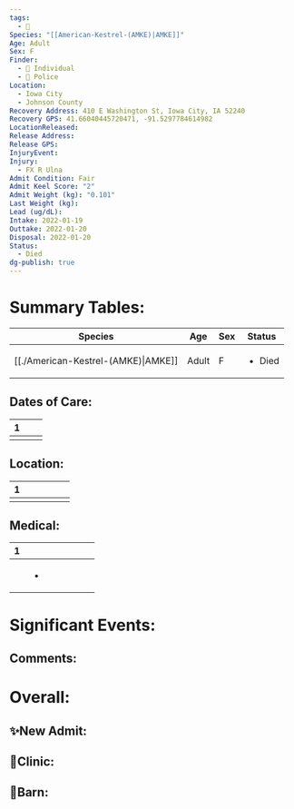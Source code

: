 ```yaml
---
tags:
  - 🦅
Species: "[[American-Kestrel-(AMKE)|AMKE]]"
Age: Adult
Sex: F
Finder:
  - 🧑 Individual
  - 🚓 Police
Location:
  - Iowa City
  - Johnson County
Recovery Address: 410 E Washington St, Iowa City, IA 52240
Recovery GPS: 41.66040445720471, -91.5297784614982
LocationReleased: 
Release Address: 
Release GPS: 
InjuryEvent: 
Injury:
  - FX R Ulna
Admit Condition: Fair
Admit Keel Score: "2"
Admit Weight (kg): "0.101"
Last Weight (kg): 
Lead (ug/dL): 
Intake: 2022-01-19
Outtake: 2022-01-20
Disposal: 2022-01-20
Status:
  - Died
dg-publish: true
---
```


# Summary Tables:

| Species                                                 | Age   | Sex | Status                 |
| ------------------------------------------------------- | ----- | --- | ---------------------- |
| [[./American-Kestrel-(AMKE)\|AMKE]] | Adult | F   | <ul><li>Died</li></ul> |


## Dates of Care:

<div><table class="dataview table-view-table"><thead class="table-view-thead"><tr class="table-view-tr-header"><th class="table-view-th"><span></span><span class="dataview small-text">1</span></th><th class="table-view-th"><span></span></th><th class="table-view-th"><span></span></th></tr></thead><tbody class="table-view-tbody"><tr><td><span></span></td><td><span></span></td><td><span></span></td></tr></tbody></table></div>

## Location:
<div><table class="dataview table-view-table"><thead class="table-view-thead"><tr class="table-view-tr-header"><th class="table-view-th"><span></span><span class="dataview small-text">1</span></th><th class="table-view-th"><span></span></th><th class="table-view-th"><span></span></th><th class="table-view-th"><span></span></th><th class="table-view-th"><span></span></th><th class="table-view-th"><span></span></th></tr></thead><tbody class="table-view-tbody"><tr><td><span></span></td><td><span></span></td><td><span></span></td><td><span></span></td><td><span></span></td><td><span></span></td></tr></tbody></table></div>

## Medical:

<div><table class="dataview table-view-table"><thead class="table-view-thead"><tr class="table-view-tr-header"><th class="table-view-th"><span></span><span class="dataview small-text">1</span></th><th class="table-view-th"><span></span></th><th class="table-view-th"><span></span></th><th class="table-view-th"><span></span></th><th class="table-view-th"><span></span></th><th class="table-view-th"><span></span></th><th class="table-view-th"><span></span></th></tr></thead><tbody class="table-view-tbody"><tr><td><span></span></td><td><ul class="dataview dataview-ul dataview-result-list-ul"><li class="dataview-result-list-li"><span></span></li></ul></td><td><span></span></td><td><span></span></td><td><span></span></td><td><span></span></td><td><span></span></td></tr></tbody></table></div>

# Significant Events:


## Comments:


# Overall:

## ✨New Admit:



## 🏥Clinic:



## 🏡Barn:


